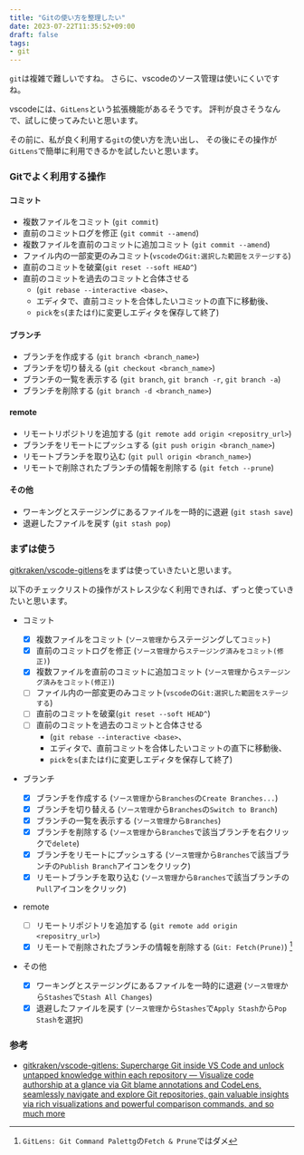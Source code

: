 ```yaml
---
title: "Gitの使い方を整理したい"
date: 2023-07-22T11:35:52+09:00
draft: false
tags:
- git
---
```


`git`は複雑で難しいですね。
さらに、vscodeのソース管理は使いにくいですね。

vscodeには、`GitLens`という拡張機能があるそうです。
評判が良さそうなんで、試しに使ってみたいと思います。

<!--more-->

その前に、私が良く利用する`git`の使い方を洗い出し、
その後にその操作が`GitLens`で簡単に利用できるかを試したいと思います。

### Gitでよく利用する操作

#### コミット

- 複数ファイルをコミット (`git commit`)
- 直前のコミットログを修正 (`git commit --amend`)
- 複数ファイルを直前のコミットに追加コミット (`git commit --amend`)
- ファイル内の一部変更のみコミット(`vscode`の`Git:選択した範囲をステージする`)
- 直前のコミットを破棄(`git reset --soft HEAD^`)
- 直前のコミットを過去のコミットと合体させる
  - (`git rebase --interactive <base>`、
  - エディタで、直前コミットを合体したいコミットの直下に移動後、
  - `pick`を`s`(または`f`)に変更しエディタを保存して終了)

#### ブランチ

- ブランチを作成する (`git branch <branch_name>`)
- ブランチを切り替える (`git checkout <branch_name>`)
- ブランチの一覧を表示する (`git branch`, `git branch -r`, `git branch -a`)
- ブランチを削除する (`git branch -d <branch_name>`)

#### remote

- リモートリポジトリを追加する (`git remote add origin <repositry_url>`)
- ブランチをリモートにプッシュする (`git push origin <branch_name>`)
- リモートブランチを取り込む (`git pull origin <branch_name>`)
- リモートで削除されたブランチの情報を削除する (`git fetch --prune`)

#### その他

- ワーキングとステージングにあるファイルを一時的に退避 (`git stash save`)
- 退避したファイルを戻す (`git stash pop`)

### まずは使う

[gitkraken/vscode-gitlens](https://github.com/gitkraken/vscode-gitlens#repositories-view-)をまずは使っていきたいと思います。

以下のチェックリストの操作がストレス少なく利用できれば、ずっと使っていきたいと思います。

- コミット

  - [x] 複数ファイルをコミット (`ソース管理`からステージングして`コミット`)
  - [x] 直前のコミットログを修正 (`ソース管理`から`ステージング済みをコミット(修正)`)
  - [x] 複数ファイルを直前のコミットに追加コミット (`ソース管理`から`ステージング済みをコミット(修正)`)
  - [ ] ファイル内の一部変更のみコミット(`vscode`の`Git:選択した範囲をステージする`)
  - [ ] 直前のコミットを破棄(`git reset --soft HEAD^`)
  - [ ] 直前のコミットを過去のコミットと合体させる
    - (`git rebase --interactive <base>`、
    - エディタで、直前コミットを合体したいコミットの直下に移動後、
    - `pick`を`s`(または`f`)に変更しエディタを保存して終了)

- ブランチ

  - [x] ブランチを作成する (`ソース管理`から`Branches`の`Create Branches...`)
  - [x] ブランチを切り替える (`ソース管理`から`Branches`の`Switch to Branch`)
  - [x] ブランチの一覧を表示する (`ソース管理`から`Branches`)
  - [x] ブランチを削除する (`ソース管理`から`Branches`で該当ブランチを右クリックで`delete`)
  - [x] ブランチをリモートにプッシュする (`ソース管理`から`Branches`で該当ブランチの`Publish Branch`アイコンをクリック)
  - [x] リモートブランチを取り込む (`ソース管理`から`Branches`で該当ブランチの`Pull`アイコンをクリック)

- remote

  - [ ] リモートリポジトリを追加する (`git remote add origin <repositry_url>`)
  - [x] リモートで削除されたブランチの情報を削除する (`Git: Fetch(Prune)`) [^1]

- その他

  - [x] ワーキングとステージングにあるファイルを一時的に退避 (`ソース管理`から`Stashes`で`Stash All Changes`)
  - [x] 退避したファイルを戻す (`ソース管理`から`Stashes`で`Apply Stash`から`Pop Stash`を選択)

### 参考

- [gitkraken/vscode-gitlens: Supercharge Git inside VS Code and unlock untapped knowledge within each repository — Visualize code authorship at a glance via Git blame annotations and CodeLens, seamlessly navigate and explore Git repositories, gain valuable insights via rich visualizations and powerful comparison commands, and so much more](https://github.com/gitkraken/vscode-gitlens#repositories-view-)

[^1]: `GitLens: Git Command Palettg`の`Fetch & Prune`ではダメ
